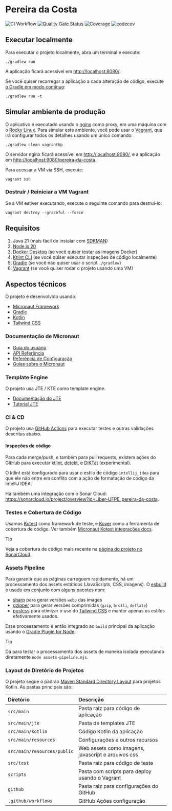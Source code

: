 # Pereira da Costa

![CI Workflow](https://github.com/Liber-UFPE/pereira-da-costa/actions/workflows/build.yml/badge.svg?branch=main)
[![Quality Gate Status](https://sonarcloud.io/api/project_badges/measure?project=Liber-UFPE_pereira-da-costa&metric=alert_status)](https://sonarcloud.io/summary/new_code?id=Liber-UFPE_pereira-da-costa)
[![Coverage](https://sonarcloud.io/api/project_badges/measure?project=Liber-UFPE_pereira-da-costa&metric=coverage)](https://sonarcloud.io/summary/new_code?id=Liber-UFPE_pereira-da-costa)
[![codecov](https://codecov.io/gh/Liber-UFPE/pereira-da-costa/graph/badge.svg?token=9aLOarxdP4)](https://codecov.io/gh/Liber-UFPE/pereira-da-costa)

## Executar localmente

Para executar o projeto localmente, abra um terminal e execute:

```shell
./gradlew run
```

A aplicação ficará acessível em <http://localhost:8080/>.

Se você quiser recarregar a aplicação a cada alteração de código, execute [o Gradle em modo contínuo](https://docs.micronaut.io/latest/guide/index.html#gradleReload):

```shell
./gradlew run -t
```

## Simular ambiente de produção

O aplicativo é executado usando o [nginx](https://nginx.org/) como proxy, em uma máquina com o [Rocky Linux](https://rockylinux.org/). Para simular este ambiente, você pode usar o [Vagrant][vagrant], que irá configurar todos os detalhes usando um único comando:

```shell
./gradlew clean vagrantUp
```

O servidor nginx ficará acessível em <http://localhost:9080/>, e a aplicação em <http://localhost:9080/pereira-da-costa>.

Para acessar a VM via SSH, execute:

```shell
vagrant ssh
```

### Destruir / Reiniciar a VM Vagrant

Se a VM estiver executando, execute o seguinte comando para destruí-lo:

```shell
vagrant destroy --graceful --force
```

## Requisitos

1. Java 21 (mais fácil de instalar com [SDKMAN](https://sdkman.io/))
2. [Node.js 20](https://nodejs.org/en)
3. [Docker Desktop](https://www.docker.com/products/docker-desktop/) (se você quiser testar as imagens Docker)
4. [Ktlint CLI][ktlint-cli] (se você quiser executar inspeções de código localmente)
5. [Gradle](https://gradle.org/install/#with-a-package-manager) (se você não quiser usar o script `./gradlew`)
6. [Vagrant][vagrant] (se você quiser rodar o projeto usando uma VM)


## Aspectos técnicos

O projeto é desenvolvido usando:

- [Micronaut Framework][micronaut]
- [Gradle][gradle]
- [Kotlin][kotlin]
- [Tailwind CSS][tailwind]

### Documentação de Micronaut

- [Guia do usuário](https://docs.micronaut.io/latest/guide/index.html)
- [API Referência](https://docs.micronaut.io/latest/api/index.html)
- [Referência de Configuração](https://docs.micronaut.io/latest/guide/configurationreference.html)
- [Guias sobre o Micronaut](https://guides.micronaut.io/index.html)

### Template Engine

O projeto usa JTE / KTE como template engine.

- [Documentação do JTE](https://jte.gg)
- [Tutorial JTE](https://javalin.io/tutorials/jte)

### CI & CD

O projeto usa [GitHub Actions](https://docs.github.com/en/actions) para executar testes e outras validações descritas abaixo.

#### Inspeções de código

Para cada merge/push, e também para pull requests, existem ações do GitHub para executar [ktlint][ktlint], [detekt](https://github.com/detekt), e [DiKTat](https://diktat.saveourtool.com/) (experimental).

O ktlint está configurado para usar o estilo de código `intellij_idea` para que ele não entre em conflito com a ação de formatação de código da IntelliJ IDEA.

Há também uma integração com o Sonar Cloud: <https://sonarcloud.io/project/overview?id=Liber-UFPE_pereira-da-costa>.

### Testes e Cobertura de Código

Usamos [Kotest](https://kotest.io/) como framework de teste, e [Kover](https://github.com/Kotlin/kotlinx-kover) como a ferramenta de cobertura de código. Ver também [Micronaut Kotest integrações docs](https://micronaut-projects.github.io/micronaut-test/latest/guide/index.html#kotest5).

> [!TIP]
> Veja a cobertura de código mais recente na [página do projeto no SonarCloud](https://sonarcloud.io/component_measures?metric=coverage&view=list&id=Liber-UFPE_pereira-da-costa).

### Assets Pipeline

Para garantir que as páginas carreguem rapidamente, há um processamento dos assets estáticos (JavaScripts, CSS, imagens).
O [esbuild](https://esbuild.github.io/) é usado em conjunto com alguns pacotes npm:

- [sharp](https://github.com/lovell/sharp) para gerar versões `webp` das images
- [gzipper](https://github.com/gios/gzipper) para gerar versões comprimidas (`gzip`, `brotli`, `deflate`)
- [postcss](https://postcss.org/) para otimizar o uso do [Tailwind CSS][tailwind] e manter apenas os estilos efetivamente usados.

Esse processamento é então integrado ao `build` principal da aplicação usando o [Gradle Plugin for Node](https://github.com/node-gradle/gradle-node-plugin).

> [!TIP]
> Dá para testar o processamento dos assets de maneira isolada executando diretamente `node assets-pipeline.mjs`.

### Layout de Diretório de Projetos

O projeto segue o padrão [Maven Standard Directory Layout](https://maven.apache.org/guides/introduction/introduction-to-the-standard-directory-layout.html) para projetos Kotlin. As pastas principais são:

| Diretório                   | Descrição                                          |
|:----------------------------|:---------------------------------------------------|
| `src/main`                  | Pasta raiz para código de aplicação                |
| `src/main/jte`              | Pasta de templates JTE                             |
| `src/main/kotlin`           | Código Kotlin da aplicação                         |
| `src/main/resources`        | Configurações e outros recursos                    |
| `src/main/resources/public` | Web assets como imagens, javascript e arquivos css |
| `src/test`                  | Pasta raiz para código de teste                    |
| `scripts`                   | Pasta com scripts para deploy usando o Vagrant     |
| `github`                    | Pasta raiz para configurações do GitHub            |
| `.github/workflows`         | GitHub Ações configuração                          |

[gradle]: https://gradle.org/
[kotlin]: https://kotlinlang.org/
[micronaut]: https://micronaut.io/
[tailwind]: https://tailwindcss.com/
[vagrant]: https://www.vagrantup.com/
[ktlint]: https://github.com/pinterest/ktlint
[ktlint-cli]: https://pinterest.github.io/ktlint/latest/install/cli/
